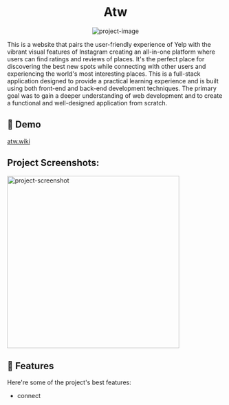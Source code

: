 <h1 align="center" id="title">Atw</h1>

<p align="center"><img src="![iqbal-kang-225-around-the-world](https://socialify.git.ci/iqbalkang225/iqbal-kang-225-around-the-world/image?logo=https%3A%2F%2Fraw.githubusercontent.com%2Fiqbalkang225%2Fiqbal-kang-225-around-the-world%2F444975c05650980ae53b2b6fd9bbdce49cad87ea%2Fclient%2Fpublic%2Ffavicon.svg&amp;name=1&amp;owner=1&amp;theme=Light)" alt="project-image"></p>

<p id="description">This is a website that pairs the user-friendly experience of Yelp with the vibrant visual features of Instagram creating an all-in-one platform where users can find ratings and reviews of places. It's the perfect place for discovering the best new spots while connecting with other users and experiencing the world's most interesting places. This is a full-stack application designed to provide a practical learning experience and is built using both front-end and back-end development techniques. The primary goal was to gain a deeper understanding of web development and to create a functional and well-designed application from scratch.</p>

<h2>🚀 Demo</h2>

[atw.wiki](atw.wiki)

<h2>Project Screenshots:</h2>

<img src="https://res.cloudinary.com/dydbhumso/video/upload/v1686180042/movieousvideo2_puaaup.mov" alt="project-screenshot" width="400" height="400/">

  
  
<h2>🧐 Features</h2>

Here're some of the project's best features:

*   connect
